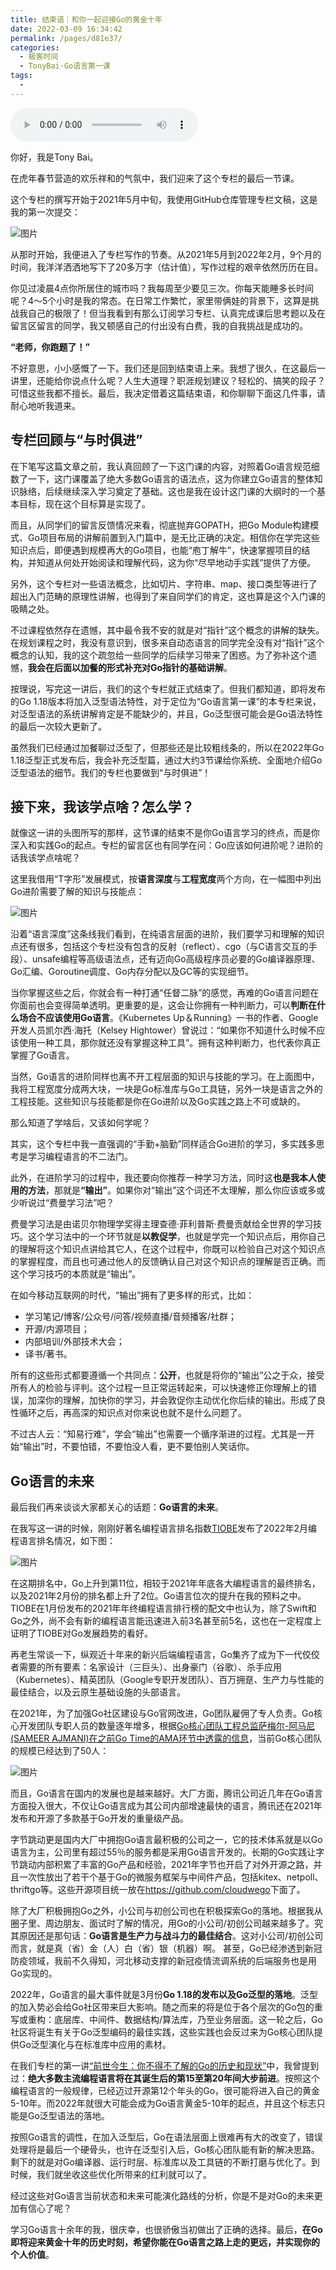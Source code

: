 ```yaml
---
title: 结束语｜和你一起迎接Go的黄金十年
date: 2022-03-09 16:34:42
permalink: /pages/d81e37/
categories:
  - 极客时间
  - TonyBai·Go语言第一课
tags:
  - 
---
```

<audio title="结束语｜和你一起迎接Go的黄金十年" src="https://static001.geekbang.org/resource/audio/52/40/525yy505ebdbd96faebd257655252d40.mp3" controls="controls"></audio> 
<p>你好，我是Tony Bai。</p><p>在虎年春节营造的欢乐祥和的气氛中，我们迎来了这个专栏的最后一节课。</p><p>这个专栏的撰写开始于2021年5月中旬，我使用GitHub仓库管理专栏文稿，这是我的第一次提交：</p><p><img src="https://static001.geekbang.org/resource/image/de/62/de2a005cb6bd57c9b9cb004d2fe20362.png?wh=1068x252" alt="图片"></p><p>从那时开始，我便进入了专栏写作的节奏。从2021年5月到2022年2月，9个月的时间，我洋洋洒洒地写下了20多万字（估计值），写作过程的艰辛依然历历在目。</p><p>你见过凌晨4点你所居住的城市吗？我每周至少要见三次。你每天能睡多长时间呢？4～5个小时是我的常态。在日常工作繁忙，家里带俩娃的背景下，这算是挑战我自己的极限了！但当我看到有那么订阅学习专栏、认真完成课后思考题以及在留言区留言的同学，我又顿感自己的付出没有白费，我的自我挑战是成功的。</p><p><strong>“老师，你跑题了！”</strong></p><p>不好意思，小小感慨了一下。我们还是回到结束语上来。我想了很久，在这最后一讲里，还能给你说点什么呢？人生大道理？职涯规划建议？轻松的、搞笑的段子？可惜这些我都不擅长。最后，我决定借着这篇结束语，和你聊聊下面这几件事，请耐心地听我道来。</p><h2>专栏回顾与“与时俱进”</h2><p>在下笔写这篇文章之前，我认真回顾了一下这门课的内容，对照着Go语言规范细数了一下，这门课覆盖了绝大多数Go语言的语法点，这为你建立Go语言的整体知识脉络，后续继续深入学习奠定了基础。这也是我在设计这门课的大纲时的一个基本目标，现在这个目标算是实现了。</p><!-- [[[read_end]]] --><p>而且，从同学们的留言反馈情况来看，彻底抛弃GOPATH，把Go Module构建模式、Go项目布局的讲解前置到入门篇中，是无比正确的决定。相信你在学完这些知识点后，即便遇到规模再大的Go项目，也能“庖丁解牛”，快速掌握项目的结构，并知道从何处开始阅读和理解代码，这为你“尽早地动手实践”提供了方便。</p><p>另外，这个专栏对一些语法概念，比如切片、字符串、map、接口类型等进行了超出入门范畴的原理性讲解，也得到了来自同学们的肯定，这也算是这个入门课的吸睛之处。</p><p>不过课程依然存在遗憾，其中最令我不安的就是对“指针”这个概念的讲解的缺失。在规划课程之时，我没有意识到，很多来自动态语言的同学完全没有对“指针”这个概念的认知，我的这个疏忽给一些同学的后续学习带来了困惑。为了弥补这个遗憾，<strong>我会在后面以加餐的形式补充对Go指针的基础讲解</strong>。</p><p>按理说，写完这一讲后，我们的这个专栏就正式结束了。但我们都知道，即将发布的Go 1.18版本将加入泛型语法特性，对于定位为“Go语言第一课”的本专栏来说，对泛型语法的系统讲解肯定是不能缺少的，并且，Go泛型很可能会是Go语法特性的最后一次较大更新了。</p><p>虽然我们已经通过加餐聊过泛型了，但那些还是比较粗线条的，所以在2022年Go 1.18泛型正式发布后，我会补充泛型篇，通过大约3节课给你系统、全面地介绍Go泛型语法的细节。我们的专栏也要做到“与时俱进”！</p><h2>接下来，我该学点啥？怎么学？</h2><p>就像这一讲的头图所写的那样，这节课的结束不是你Go语言学习的终点，而是你深入和实践Go的起点。专栏的留言区也有同学在问：Go应该如何进阶呢？进阶的话我该学点啥呢？</p><p>这里我借用“T字形”发展模式，按<strong>语言深度</strong>与<strong>工程宽度</strong>两个方向，在一幅图中列出Go进阶需要了解的知识与技能点：</p><p><img src="https://static001.geekbang.org/resource/image/e4/d6/e42620d46eb73692d9c5c1479d6244d6.jpg?wh=1920x1047" alt="图片"></p><p>沿着“语言深度”这条线我们看到，在纯语言层面的进阶，我们要学习和理解的知识点还有很多，包括这个专栏没有包含的反射（reflect）、cgo（与C语言交互的手段）、unsafe编程等高级语法点，还有迈向Go高级程序员必要的Go编译器原理、Go汇编、Goroutine调度、Go内存分配以及GC等的实现细节。</p><p>当你掌握这些之后，你就会有一种打通“任督二脉”的感觉，再难的Go语言问题在你面前也会变得简单透明。更重要的是，这会让你拥有一种判断力，可以<strong>判断在什么场合不应该使用Go语言</strong>。《Kubernetes Up＆Running》一书的作者、Google开发人员凯尔西·海托（Kelsey Hightower）曾说过：“如果你不知道什么时候不应该使用一种工具，那你就还没有掌握这种工具”。拥有这种判断力，也代表你真正掌握了Go语言。</p><p>当然，Go语言的进阶同样也离不开工程层面的知识与技能的学习。在上面图中，我将工程宽度分成两大块，一块是Go标准库与Go工具链，另外一块是语言之外的工程技能。这些知识与技能都是你在Go进阶以及Go实践之路上不可或缺的。</p><p>那么知道了学啥后，又该如何学呢？</p><p>其实，这个专栏中我一直强调的“手勤+脑勤”同样适合Go进阶的学习，多实践多思考是学习编程语言的不二法门。</p><p>此外，在进阶学习的过程中，我还要向你推荐一种学习方法，同时这<strong>也是我本人使用的方法</strong>，那就是<strong>“输出”</strong>。如果你对“输出”这个词还不太理解，那么你应该或多或少听说过“费曼学习法”吧？</p><p>费曼学习法是由诺贝尔物理学奖得主理查德·菲利普斯·费曼贡献给全世界的学习技巧。这个学习法中的一个环节就是<strong>以教促学</strong>，也就是学完一个知识点后，用你自己的理解将这个知识点讲给其它人，在这个过程中，你既可以检验自己对这个知识点的掌握程度，而且也可通过他人的反馈确认自己对这个知识点的理解是否正确。而这个学习技巧的本质就是“输出”。</p><p>在如今移动互联网的时代，“输出”拥有了更多样的形式，比如：</p><ul>
<li>学习笔记/博客/公众号/问答/视频直播/音频播客/社群；</li>
<li>开源/内源项目；</li>
<li>内部培训/外部技术大会；</li>
<li>译书/著书。</li>
</ul><p>所有的这些形式都要遵循一个共同点：<strong>公开</strong>，也就是将你的“输出”公之于众，接受所有人的检验与评判。这个过程一旦正常运转起来，可以快速修正你理解上的错误，加深你的理解，加快你的学习，并会敦促你主动优化你后续的输出。形成了良性循环之后，再高深的知识点对你来说也就不是什么问题了。</p><p>不过古人云：“知易行难”，学会“输出”也需要一个循序渐进的过程。尤其是一开始“输出”时，不要怕错，不要怕没人看，更不要怕别人笑话你。</p><h2>Go语言的未来</h2><p>最后我们再来谈谈大家都关心的话题：<strong>Go语言的未来</strong>。</p><p>在我写这一讲的时候，刚刚好著名编程语言排名指数<a href="https://www.tiobe.com/tiobe-index/">TIOBE</a>发布了2022年2月编程语言排名情况，如下图：</p><p><img src="https://static001.geekbang.org/resource/image/71/0b/715a7e555baa58dbf9279b51d95acb0b.png?wh=1916x1486" alt="图片"></p><p>在这期排名中，Go上升到第11位，相较于2021年年底各大编程语言的最终排名，以及2021年2月份的排名都上升了2位。Go语言位次的提升在我的预料之中。TIOBE在1月份发布的2021年年终编程语言排行榜的配文中也认为，除了Swift和Go之外，尚不会有新的编程语言能迅速进入前3名甚至前5名，这也在一定程度上证明了TIOBE对Go发展趋势的看好。</p><p>再老生常谈一下，纵观近十年来的新兴后端编程语言，Go集齐了成为下一代佼佼者需要的所有要素：名家设计（三巨头）、出身豪门（谷歌）、杀手应用（Kubernetes）、精英团队（Google专职开发团队）、百万拥趸、生产力与性能的最佳结合，以及云原生基础设施的头部语言。</p><p>在2021年，为了加强Go社区建设与Go官网改进，Go团队雇佣了专人负责。Go核心开发团队专职人员的数量逐年增多，根据<a href="https://changelog.com/gotime/210">Go核心团队工程总监萨梅尔-阿马尼(SAMEER AJMANI)在之前Go Time的AMA环节中透露的信息</a>，当前Go核心团队的规模已经达到了50人：</p><p><img src="https://static001.geekbang.org/resource/image/81/98/81d5425114f6eed69c78124d3a59ea98.jpg?wh=800x111" alt="图片"></p><p>而且，Go语言在国内的发展也是越来越好。大厂方面，腾讯公司近几年在Go语言方面投入很大，不仅让Go语言成为其公司内部增速最快的语言，腾讯还在2021年发布和开源了多款基于Go开发的重量级产品。</p><p>字节跳动更是国内大厂中拥抱Go语言最积极的公司之一，它的技术体系就是以Go语言为主，公司里有超过55％的服务都是采用Go语言开发的。长期的Go实践让字节跳动内部积累了丰富的Go产品和经验，2021年字节也开启了对外开源之路，并且一次性放出了若干个基于Go的微服务框架与中间件产品，包括kitex、netpoll、thriftgo等。这些开源项目统一放在<a href="https://github.com/cloudwego">https://github.com/cloudwego</a>下面了。</p><p>除了大厂积极拥抱Go之外，小公司与初创公司也在积极探索Go的落地。根据我从圈子里、周边朋友、面试时了解的情况，用Go的小公司/初创公司越来越多了。究其原因还是那句话：<strong>Go语言是生产力与战斗力的最佳结合</strong>。这对小公司/初创公司而言，就是真（省）金（人）白（省）银（机器）啊。 甚至，Go已经渗透到新冠防疫领域，我前不久得知，河北移动支撑的新冠疫情流调系统的后端服务也是用Go实现的。</p><p>2022年，Go语言的最大事件就是3月份<strong>Go 1.18的发布以及Go泛型的落地</strong>。泛型的加入势必会给Go社区带来巨大影响。随之而来的将是位于各个层次的Go包的重写或重构：底层库、中间件、数据结构/算法库，乃至业务层面。这一轮之后，Go社区将诞生有关于Go泛型编码的最佳实践，这些实践也会反过来为Go核心团队提供Go泛型演化与在标准库中应用的素材。</p><p>在我们专栏的第一讲<a href="https://time.geekbang.org/column/article/426282">“前世今生：你不得不了解的Go的历史和现状”</a>中，我曾提到过：<strong>绝大多数主流编程语言将在其诞生后的第15至第20年间大步前进</strong>。按照这个编程语言的一般规律，已经迈过开源第12个年头的Go，很可能将进入自己的黄金5-10年。而2022年就很大可能会成为Go语言黄金5-10年的起点，并且这个标志只能是Go泛型语法的落地。</p><p>按照Go语言的调性，在加入泛型后，Go在语法层面上很难再有大的改变了，错误处理将是最后一个硬骨头，也许在泛型引入后，Go核心团队能有新的解决思路。剩下的就是对Go编译器、运行时层、标准库以及工具链的不断打磨与优化了。到时候，我们就坐收这些优化所带来的红利就可以了。</p><p>经过这些对Go语言当前状态和未来可能演化路线的分析，你是不是对Go的未来更加有信心了呢？</p><p>学习Go语言十余年的我，很庆幸，也很骄傲当初做出了正确的选择。最后，<strong>在Go即将迎来黄金十年的历史时刻，希望你能在Go语言之路上走的更远，并实现你的个人价值</strong>。</p><p><a href="https://jinshuju.net/f/AclglJ"><img src="https://static001.geekbang.org/resource/image/0a/25/0a8b8d870401fa225c607450a916f625.jpg?wh=1142x801" alt=""></a></p>